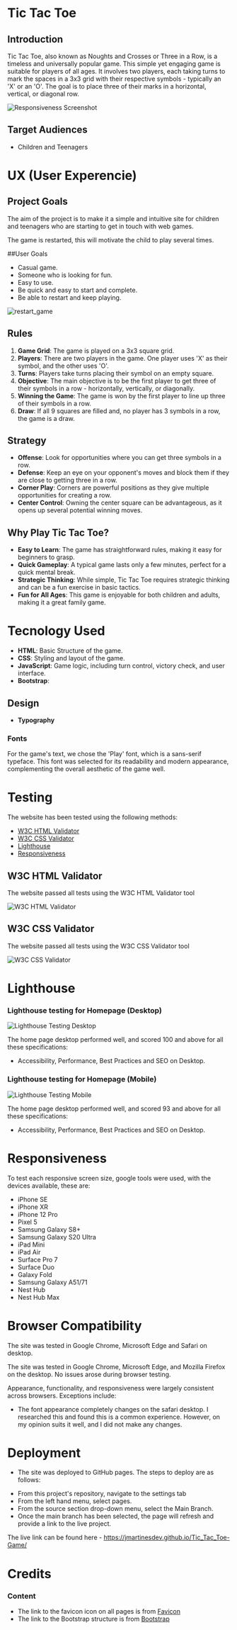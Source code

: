 # Tic Tac Toe

## Introduction
Tic Tac Toe, also known as Noughts and Crosses or Three in a Row, is a timeless and universally popular game. This simple yet engaging game is suitable for players of all ages. It involves two players, each taking turns to mark the spaces in a 3x3 grid with their respective symbols - typically an 'X' or an 'O'. The goal is to place three of their marks in a horizontal, vertical, or diagonal row.

![Responsiveness Screenshot](https://github.com/jmartinesdev/Tic_Tac_Toe-Game/blob/main/assets/images/Captura%20de%20Tela%202023-11-12%20a%CC%80s%2012.15.15.png)

## **Target Audiences**

- Children and Teenagers

# UX (User Experencie)

## Project Goals

The aim of the project is to make it a simple and intuitive site for children and teenagers who are starting to get in touch with web games.

The game is restarted, this will motivate the child to play several times.

##User Goals

- Casual game.
- Someone who is looking for fun.
- Easy to use.
- Be quick and easy to start and complete.
- Be able to restart and keep playing.

![restart_game](https://github.com/jmartinesdev/Tic_Tac_Toe-Game/blob/main/assets/images/restart-game.png)

## Rules 

1. **Game Grid**: The game is played on a 3x3 square grid.
2. **Players**: There are two players in the game. One player uses 'X' as their symbol, and the other uses 'O'.
3. **Turns**: Players take turns placing their symbol on an empty square.
4. **Objective**: The main objective is to be the first player to get three of their symbols in a row - horizontally, vertically, or diagonally.
5. **Winning the Game**: The game is won by the first player to line up three of their symbols in a row.
6. **Draw**: If all 9 squares are filled and, no player has 3 symbols in a row, the game is a draw.

## Strategy 

- **Offense**: Look for opportunities where you can get three symbols in a row.
- **Defense**: Keep an eye on your opponent's moves and block them if they are close to getting three in a row.
- **Corner Play**: Corners are powerful positions as they give multiple opportunities for creating a row.
- **Center Control**: Owning the center square can be advantageous, as it opens up several potential winning moves.

## Why Play Tic Tac Toe?

- **Easy to Learn**: The game has straightforward rules, making it easy for beginners to grasp.
- **Quick Gameplay**: A typical game lasts only a few minutes, perfect for a quick mental break.
- **Strategic Thinking**: While simple, Tic Tac Toe requires strategic thinking and can be a fun exercise in basic tactics.
- **Fun for All Ages**: This game is enjoyable for both children and adults, making it a great family game.

# Tecnology Used 

- **HTML**: Basic Structure of the game.
- **CSS**: Styling and layout of the game.
- **JavaScript**: Game logic, including turn control, victory check, and user interface.
- **Bootstrap**: 

## Design 

- __Typography__

### Fonts 

For the game's text, we chose the 'Play' font, which is a sans-serif typeface. This font was selected for its readability and modern appearance, complementing the overall aesthetic of the game well.

# Testing

The website has been tested using the following methods:

- [W3C HTML Validator](#w3c-html-validator) 
- [W3C CSS Validator](#w3c-css-validator)
- [Lighthouse](#lighthouse)
- [Responsiveness](#responsiveness)

## W3C HTML Validator

The website passed all tests using the W3C HTML Validator tool

![W3C HTML Validator](https://github.com/jmartinesdev/Tic_Tac_Toe-Game/blob/main/assets/images/html-validator.png)

## W3C CSS Validator

The website passed all tests using the W3C CSS Validator tool

![W3C CSS Validator](https://github.com/jmartinesdev/Tic_Tac_Toe-Game/blob/main/assets/images/css-validator.png)

# Lighthouse

### Lighthouse testing for Homepage (Desktop)

![Lighthouse Testing Desktop](https://github.com/jmartinesdev/Tic_Tac_Toe-Game/blob/main/assets/images/Captura%20de%20Tela%202023-11-12%20a%CC%80s%2011.51.25.png)

The home page desktop performed well, and scored 100 and above for all these specifications:
- Accessibility, Performance, Best Practices and SEO on Desktop.

### Lighthouse testing for Homepage (Mobile)

![Lighthouse Testing Mobile](https://github.com/jmartinesdev/Tic_Tac_Toe-Game/blob/main/assets/images/lighthouse-mobile.png)

The home page desktop performed well, and scored 93 and above for all these specifications:
- Accessibility, Performance, Best Practices and SEO on Desktop.

# Responsiveness

To test each responsive screen size, google tools were used, with the devices available, these are:

- iPhone SE
- iPhone XR
- iPhone 12 Pro
- Pixel 5
- Samsung Galaxy S8+
- Samsung Galaxy S20 Ultra
- iPad Mini
- iPad Air
- Surface Pro 7
- Surface Duo
- Galaxy Fold
- Samsung Galaxy A51/71
- Nest Hub
- Nest Hub Max

# Browser Compatibility

The site was tested in Google Chrome, Microsoft Edge and Safari on desktop.

The site was tested in Google Chrome, Microsoft Edge, and Mozilla Firefox on the desktop. No issues arose during browser testing.  

Appearance, functionality, and responsiveness were largely consistent across browsers. Exceptions include:

- The font appearance completely changes on the safari desktop. I researched this and found this is a common experience. However, on my opinion suits it well, and I did not make any changes.

# Deployment

* The site was deployed to GitHub pages. The steps to deploy are as follows:
- From this project's repository, navigate to the settings tab
- From the left hand menu, select pages.
- From the source section drop-down menu, select the Main Branch.
- Once the main branch has been selected, the page will refresh and provide a link to the live project. 

The live link can be found here - https://jmartinesdev.github.io/Tic_Tac_Toe-Game/

# **Credits** 

### Content

- The link to the favicon icon on all pages is from [Favicon](https://favicon.io/)
- The link to the Bootstrap structure is from [Bootstrap](https://getbootstrap.com/)

